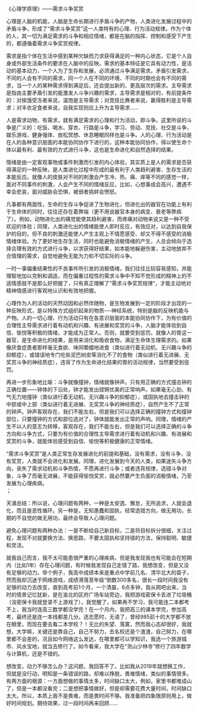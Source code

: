 《心理学原理》——需求斗争奖赏    

心理是人脑的机能，人脑是生命长期进行矛盾斗争的产物，人类进化发展过程中的矛盾斗争，形成了“需求斗争奖赏”这一人类特有的心理、行为活动规律。作为个体的人，其一切为满足需求的斗争和相应情绪，都是在脑的指挥、控制和感受下产生的，都遵循着需求斗争奖赏规律。    

需求是指个体在生活中感到某种欠缺而力求获得满足的一种内心状态，它是个人自身或外部生活条件的要求在人脑中的反映。需求的基本特征是它具有动力性，是活动的基本动力，一个人为了生存和发展，必须通过斗争满足需求。矛盾引发需求，不同的人会有不同的需求，同一个人在不同的环境、不同的时期也会有不同的需求，当一个人的某种需求得到满足后，还会提出新的、更高层次的需求。主导需求是指由主要矛盾引发的能激发人斗争兴趣的需求，主导需求是相对的，有前提条件的：对挨饿受冻者来说，温饱是主导需求；对竞技比赛者来说，赢得胜利是主导需求；对丰衣足食者来说，自我实现则应上升为主导需求……    

人是需求动物，有需求，就有满足需求的心理和行为活动，即斗争。这里所说的斗争是广义的：吃饭、喝水、穿衣、行路是斗争，学习、劳动、竞技、社交是斗争，娱乐游戏、健身强体、放松冥想、休息睡眠同样也是斗争。人的心理、行为活动是在人的各种意识层面的本能协同协作下进行的，这种本能协同协作，得以使生命个体以最有利、最有效的方式进行斗争，这也是生命进化和自然选择的结果。    

情绪是由一定客观事物或事件刺激而引发的内心体验，其实质上是人的需求是否获得满足的一种反映，是人类进化过程中形成的最有利于人类趋利避害、生存生活的本能反应。就像人的皮肤对不同的刺激会产生冷、热、痛、痒等不同的感觉一样，面对不同事件的刺激，人会产生不同的情绪反应，比如，心想事成会高兴，遭遇不幸会悲哀，面对威胁会恐惧，被弱者挑衅会愤怒。    

凡事都有两面性，生命的生存斗争促进了生物进化，但进化出的器官在功能上有利于生命体的同时，往往还存在着弊端（更不用说器官本身的病变、衰老等弊病了）。例如，动物进化出的痛觉能使其趋利避害，而疼痛对动物来说又是一种不受欢迎的体验；同理，人类进化出的情绪能使人即时反应，有效应对，以达到自我保护的目的，但不良的刺激还能使人产生主观上不情愿感受、却又不得不感受的消极情绪体验。为了更好地生存生活，同时也能避免消极情绪的产生，人总会倾向于选择合理有效的方式进行斗争，以求获得好结果，如本能地躲避伤害，主动地放弃不合情理的需求，自觉地避免无能为力和不切实际的斗争。    

一时一事偏重结果性的不良事件所引发的消极情绪，我们往往比较容易感知，并能理智地加以克制和调适，而在偏重过程性的需求斗争中不知不觉形成的精神上的不适情感就不是那么好把握了，只有真正理解了“需求斗争奖赏规律”，才能主动地对精神情感进行客观地认识和有效地把握。    

心理作为人的活动的天然动因和必然伴随物，是生物发展到一定的阶段才出现的一种反映形式，是以特殊方式组织起来的物质──神经系统，特别是脑的反映机能与产物。人的一切心理、行为活动只有在各意识层面的本能协同协作下，为有价值的合理性主导需求进行着有动机和兴趣、有进展和奖赏的斗争，人脑才能体验到自信、愉悦等积极的情绪，才能成为正常人。否则，就要受到惩罚。就像人的胃这一器官，是生命进化的结果，是用来消化和吸收食物，满足生命体生理需求的。如果像厌食症患者那样毫无食欲、味同嚼蜡地进食（类似进行着无动机、无兴趣斗争的抑郁症），或错误地专门吃些泥巴树皮等消化不了的食物（类似进行着无进展、无奖赏斗争的神经质症），违背了作为生命进化结果的胃的活动规律，当然要受到惩罚。    

再进一步形象地比喻：斗争就像撞钟，情绪就像钟声。只有用正确的方式撞击钟的正确位置——钟体的下沿处，钟才能发出铿锵优美的正常响声。如果毫无心劲、有气无力地撞钟（类似进行着无动机、无兴趣斗争的抑郁症），或固执地去撞击钟的中部或中上部（类似进行着无进展、无奖赏斗争的神经质症），自然产生不了正常的钟声。钟声客观存在，我们不能左右，但是我们可以选择正确的撞钟方式和撞钟部位，只要撞钟的方式和部位选对了，钟体就能发出正常的声响。同理，情绪的产生不以人的意志为转移，客观存在，我们不能左右，但是我们可以选择正确的斗争方向和斗争方式，只要为有价值的合理性主导需求进行着有动机和兴趣、有进展和奖赏的斗争，就能体验感受到自信、愉悦等积极健康的正常情绪。    

“需求斗争奖赏”是人类正常生存发展进化的前提和基础，没有需求，没有斗争，没有奖赏，人类就不会进化和发展。同理，进化发展到今天的人类，如果迷失斗争方向，丧失了需求动机和斗争热情，不愿再进行斗争；或者违背规律，选错斗争对象，斗争了而毫无进展，不能获得愉悦奖赏，就必然要产生负面的消极情绪，乃至发展为心理疾病。     
；    

天涌总结：所以说，心理问题有两种，一种是太安逸、懈怠，无所追求，人就会退化，而且是恶性循环。另一种是，无知愚蠢和固执，经常选错方向，做无用功，长期的不自觉的做无用功，最终会导致人心理问题。    

避免心理问题有两种办法：一是不断给自己新目标，二是将目标拆分很细，关注过程，发现不对就要换方法、换思路，不要太固执和坚持错的方法，保持聪明、敏捷和灵活。     

就我自己而言，我不太可能患很严重的心理疾病，但是我发现我也有可能会在短期内（比如1年）存在心理问题，有时候我发现自己走错了路，我想改变，但是又没有足够的动力。举个例子，我高中成绩本来是重点中学前几名、清华北大的苗子，然而我却沉迷于网络游戏，成绩滑落至年级“倒数300多名，很长一段时间我没有足够的动力去改变，直到高考前1个月，一个清晨，6点多钟，我从网吧出来，当时的情景记忆犹新，是在渝北的区府广场车站旁边，我把游戏密保卡丢进了垃圾桶（没密保卡我就登录不上游戏了），我觉醒了，如果再不学习，我可能连二本都考不上，我当时连高三数学都没学完！在一个月内，我把高三的课本学完，参加高考，最终还是连一本线都差几分。选志愿时，无语了，曾经985前十的大学都不放在眼里，而现在要去看二本学校？！无比的失望、落寞，然而我心态却很好，我就想，大学嘛，关键还是靠自己，自己不努力，去名校还是个渣渣，自己努力，在哪里都不会差的，况且如今网络这么发达，在哪里都可以学知识，我选一个旅游城市、风水宝地，就当去修行了。如今看来，我大学在“尧山少林寺”修行了四年数学与计算机，还是不错的。    

想改变，动力不够怎么办？这问题，我回答不了。比如我从2018年就想换工作，但就是没行动，明知是一条错误的路，却难以挣脱，畏难情绪，类似的事情很多。有两方面的根源：一方面想做的事情太多，时间缺口太大，例如，家里书都堆成山了，但是一本都没看完；二是想把事情做好，但是却需要花费大量时间，时间缺口太大。所以，本质上我不是畏难，而是畏时间不够。我准备把四象限原则用上，做好时间规划。期待效果，过一段时间再来回顾……
